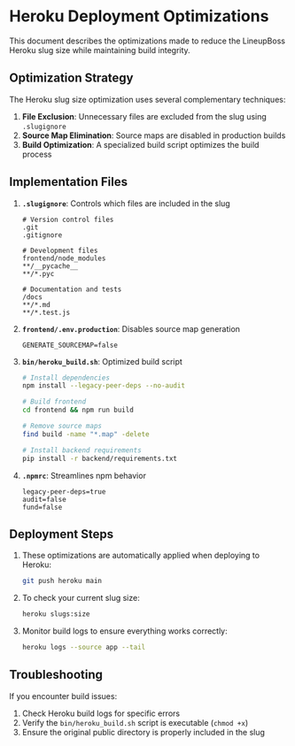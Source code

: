 # Heroku Deployment Optimizations

This document describes the optimizations made to reduce the LineupBoss Heroku slug size while maintaining build integrity.

## Optimization Strategy

The Heroku slug size optimization uses several complementary techniques:

1. **File Exclusion**: Unnecessary files are excluded from the slug using `.slugignore`
2. **Source Map Elimination**: Source maps are disabled in production builds
3. **Build Optimization**: A specialized build script optimizes the build process

## Implementation Files

1. **`.slugignore`**: Controls which files are included in the slug
   ```
   # Version control files
   .git
   .gitignore
   
   # Development files
   frontend/node_modules
   **/__pycache__
   **/*.pyc
   
   # Documentation and tests
   /docs
   **/*.md
   **/*.test.js
   ```

2. **`frontend/.env.production`**: Disables source map generation
   ```
   GENERATE_SOURCEMAP=false
   ```

3. **`bin/heroku_build.sh`**: Optimized build script
   ```bash
   # Install dependencies
   npm install --legacy-peer-deps --no-audit
   
   # Build frontend
   cd frontend && npm run build
   
   # Remove source maps
   find build -name "*.map" -delete
   
   # Install backend requirements
   pip install -r backend/requirements.txt
   ```

4. **`.npmrc`**: Streamlines npm behavior
   ```
   legacy-peer-deps=true
   audit=false
   fund=false
   ```

## Deployment Steps

1. These optimizations are automatically applied when deploying to Heroku:

   ```bash
   git push heroku main
   ```

2. To check your current slug size:

   ```bash
   heroku slugs:size
   ```

3. Monitor build logs to ensure everything works correctly:

   ```bash
   heroku logs --source app --tail
   ```

## Troubleshooting

If you encounter build issues:

1. Check Heroku build logs for specific errors
2. Verify the `bin/heroku_build.sh` script is executable (`chmod +x`)
3. Ensure the original public directory is properly included in the slug